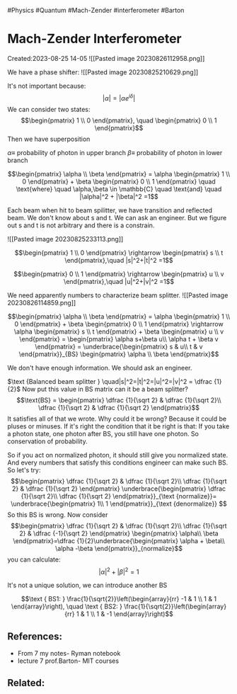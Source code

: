 #Physics #Quantum #Mach-Zender #interferometer #Barton 

# Mach-Zender Interferometer
Created:2023-08-25 14-05
![[Pasted image 20230826112958.png]]


We have a phase shifter:
![[Pasted image 20230825210629.png]]

It's not important because:
$$|\alpha| = |\alpha e^{i\delta}|$$
We can consider two states:
$$\begin{pmatrix}
1 \\
0 
\end{pmatrix}, \quad \begin{pmatrix}
0 \\
1
\end{pmatrix}$$
Then we have superposition


$\alpha \equiv$ probability of photon in upper branch
$\beta \equiv$ probability of photon in lower branch

$$\begin{pmatrix}
\alpha \\
\beta 
\end{pmatrix} = \alpha \begin{pmatrix}
1 \\
0 
\end{pmatrix} + \beta \begin{pmatrix}
0 \\
1 
\end{pmatrix} \quad \text{where} \quad \alpha,\beta \in \mathbb{C} \quad \text{and} \quad |\alpha|^2 + |\beta|^2 =1$$



Each beam when hit to beam spilitter, we have transition and reflected beam. We don't know about s and t. We can ask an engineer. But we figure out s and t is not arbitrary and there is a constrain.

![[Pasted image 20230825233113.png]]

$$\begin{pmatrix}
1 \\
0 
\end{pmatrix} \rightarrow \begin{pmatrix}
s \\
t 
\end{pmatrix},\quad |s|^2+|t|^2 =1$$

$$\begin{pmatrix}
0 \\
1 
\end{pmatrix} \rightarrow \begin{pmatrix}
u \\
v 
\end{pmatrix},\quad |u|^2+|v|^2 =1$$

We need apparently numbers to characterize beam splitter.
![[Pasted image 20230826114859.png]]


$$\begin{pmatrix}
\alpha \\
\beta 
\end{pmatrix} = \alpha \begin{pmatrix}
1 \\
0 
\end{pmatrix} + \beta \begin{pmatrix}
0 \\
1 
\end{pmatrix} \rightarrow \alpha \begin{pmatrix}
s \\
t 
\end{pmatrix} + \beta \begin{pmatrix}
u \\
v 
\end{pmatrix} = \begin{pmatrix}
\alpha s+\beta u\\
\alpha t + \beta v 
\end{pmatrix} = \underbrace{\begin{pmatrix}
s & u\\
t & v
\end{pmatrix}}_{BS} \begin{pmatrix}
\alpha \\
\beta 
\end{pmatrix}$$


We don't have enough information. We should ask an engineer. 

$\text {Balanced beam splitter } \quad|s|^2=|t|^2=|u|^2=|v|^2 = \dfrac {1}{2}$
Now put this value in BS matrix can it be a beam splitter?$$\text{BS} = \begin{pmatrix}
\dfrac {1}{\sqrt 2} & \dfrac {1}{\sqrt 2}\\
\dfrac {1}{\sqrt 2} & \dfrac {1}{\sqrt 2}
\end{pmatrix}$$
It satisfies all of that we wrote. Why could it be wrong? Because it could be pluses or minuses. If it's right the condition that it be right is that: If you take a photon state, one photon after BS, you still have one photon. So conservation of probability.


So if you act on normalized photon, it should still give you normalized state.
And every numbers that satisfy this conditions engineer can make such BS. So let's try:
$$\begin{pmatrix}
\dfrac {1}{\sqrt 2} & \dfrac {1}{\sqrt 2}\\
\dfrac {1}{\sqrt 2} & \dfrac {1}{\sqrt 2}
\end{pmatrix} \underbrace{\begin{pmatrix}
\dfrac {1}{\sqrt 2}\\
\dfrac {1}{\sqrt 2} 
\end{pmatrix}}_{\text {normalize}}= \underbrace{\begin{pmatrix}
1\\
1 
\end{pmatrix}}_{\text {denormalize}} $$
So this BS is wrong. Now consider
$$\begin{pmatrix}
\dfrac {1}{\sqrt 2} & \dfrac {1}{\sqrt 2}\\
\dfrac {1}{\sqrt 2} & \dfrac {-1}{\sqrt 2}
\end{pmatrix} \begin{pmatrix}
\alpha\\
\beta 
\end{pmatrix}=\dfrac {1}{2}\underbrace{\begin{pmatrix}
\alpha + \beta\\
\alpha -\beta 
\end{pmatrix}}_{normalize}$$
you can calculate:
$$|\alpha|^2 +|\beta|^2 = 1$$

It's not a unique solution, we can introduce another BS

$$\text { BS1: } \frac{1}{\sqrt{2}}\left(\begin{array}{rr}
-1 & 1 \\
1 & 1
\end{array}\right), \quad \text { BS2: } \frac{1}{\sqrt{2}}\left(\begin{array}{rr}
1 & 1 \\
1 & -1
\end{array}\right)$$
## References:
- From 7 my notes- Ryman notebook
- lecture 7 prof.Barton- MIT courses
## Related:



